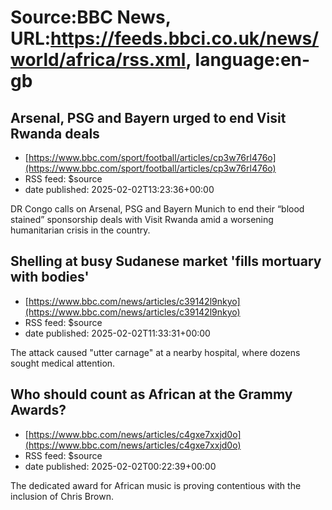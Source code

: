 # Source:BBC News, URL:https://feeds.bbci.co.uk/news/world/africa/rss.xml, language:en-gb

## Arsenal, PSG and Bayern urged to end Visit Rwanda deals
 - [https://www.bbc.com/sport/football/articles/cp3w76rl476o](https://www.bbc.com/sport/football/articles/cp3w76rl476o)
 - RSS feed: $source
 - date published: 2025-02-02T13:23:36+00:00

DR Congo calls on Arsenal, PSG and Bayern Munich to end their “blood stained” sponsorship deals with Visit Rwanda amid a worsening humanitarian crisis in the country.

## Shelling at busy Sudanese market 'fills mortuary with bodies'
 - [https://www.bbc.com/news/articles/c39142l9nkyo](https://www.bbc.com/news/articles/c39142l9nkyo)
 - RSS feed: $source
 - date published: 2025-02-02T11:33:31+00:00

The attack caused "utter carnage" at a nearby hospital, where dozens sought medical attention.

## Who should count as African at the Grammy Awards?
 - [https://www.bbc.com/news/articles/c4gxe7xxjd0o](https://www.bbc.com/news/articles/c4gxe7xxjd0o)
 - RSS feed: $source
 - date published: 2025-02-02T00:22:39+00:00

The dedicated award for African music is proving contentious with the inclusion of Chris Brown.

